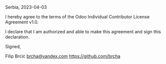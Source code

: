 Serbia, 2023-04-03

I hereby agree to the terms of the Odoo Individual Contributor License
Agreement v1.0.

I declare that I am authorized and able to make this agreement and sign this
declaration.

Signed,

Filip Brcic brcha@yandex.com https://github.com/brcha
